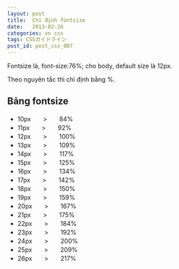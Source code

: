 ```yaml
---
layout: post
title:  Chỉ định fontsize
date:   2013-02-26
categories: vn css
tags: CSSガイドライン
post_id: post_css_007
---
```

Fontsize là, font-size:76%; cho body, default size là 12px.

Theo nguyên tắc thì chỉ định bằng %.

<div>
<h2>Bảng fontsize</h2>
<ul><li>10px　　&gt;　　84%</li>
<li>11px　　&gt;　　92%</li>
<li>12px　　&gt;　　100%</li>
<li>13px　　&gt;　　109%</li>
<li>14px　　&gt;　　117%</li>
<li>15px　　&gt;　　125%</li>
<li>16px　　&gt;　　134%</li>
<li>17px　　&gt;　　142%</li>
<li>18px　　&gt;　　150%</li>
<li>19px　　&gt;　　159%</li>
<li>20px　　&gt;　　167%</li>
<li>21px　　&gt;　　175%</li>
<li>22px　　&gt;　　184%</li>
<li>23px　　&gt;　　192%</li>
<li>24px　　&gt;　　200%</li>
<li>25px　　&gt;　　209%</li>
<li>26px　　&gt;　　217%</li>
</ul></div>
